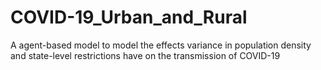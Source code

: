 # COVID-19_Urban_and_Rural
A agent-based model to model the effects variance in population density and state-level restrictions have on the transmission of COVID-19
